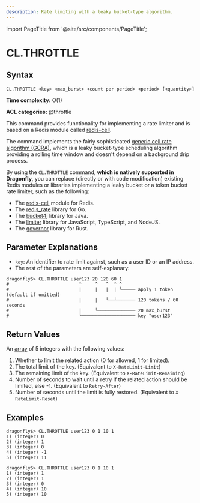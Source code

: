 ```yaml
---
description: Rate limiting with a leaky bucket-type algorithm.
---
```


import PageTitle from '@site/src/components/PageTitle';

# CL.THROTTLE

<PageTitle title="Redis CL.THROTTLE Command (Documentation) | Dragonfly" />

## Syntax

    CL.THROTTLE <key> <max_burst> <count per period> <period> [<quantity>]

**Time complexity:** O(1)

**ACL categories:** @throttle

This command provides functionality for implementing a rate limiter and
is based on a Redis module called [redis-cell](https://github.com/brandur/redis-cell).

The command implements the fairly sophisticated [generic cell rate algorithm (GCRA)](https://en.wikipedia.org/wiki/Generic_cell_rate_algorithm),
which is a leaky bucket-type scheduling algorithm providing a rolling time window and doesn't depend on a background drip process.

By using the `CL.THROTTLE` command, **which is natively supported in Dragonfly**,
you can replace (directly or with code modification) existing Redis modules or libraries implementing
a leaky bucket or a token bucket rate limiter, such as the following:

- The [redis-cell](https://github.com/brandur/redis-cell) module for Redis.
- The [redis_rate](https://github.com/go-redis/redis_rate/) library for Go.
- The [bucket4j](https://github.com/bucket4j/bucket4j) library for Java.
- The [limiter](https://github.com/jhurliman/node-rate-limiter) library for JavaScript, TypeScript, and NodeJS.
- The [governor](https://github.com/boinkor-net/governor) library for Rust.

## Parameter Explanations

- `key`: An identifier to rate limit against, such as a user ID or an IP address.
- The rest of the parameters are self-explanary:

```shell
dragonfly$> CL.THROTTLE user123 20 120 60 1
#                          ^     ^   ^  ^ ^
#                          |     |   |  | └───── apply 1 token (default if omitted)
#                          |     |   └──┴─────── 120 tokens / 60 seconds
#                          |     └────────────── 20 max_burst
#                          └──────────────────── key "user123"
```

## Return Values

An [array](https://redis.io/docs/latest/develop/reference/protocol-spec/#arrays) of 5 integers with the following values:

1. Whether to limit the related action (0 for allowed, 1 for limited).
2. The total limit of the key. (Equivalent to `X-RateLimit-Limit`)
3. The remaining limit of the key. (Equivalent to `X-RateLimit-Remaining`)
4. Number of seconds to wait until a retry if the related action should be limited, else -1. (Equivalent to `Retry-After`)
5. Number of seconds until the limit is fully restored. (Equivalent to `X-RateLimit-Reset`)

## Examples

```shell
dragonfly$> CL.THROTTLE user123 0 1 10 1
1) (integer) 0
2) (integer) 1
3) (integer) 0
4) (integer) -1
5) (integer) 11

dragonfly$> CL.THROTTLE user123 0 1 10 1
1) (integer) 1
2) (integer) 1
3) (integer) 0
4) (integer) 10
5) (integer) 10
```
